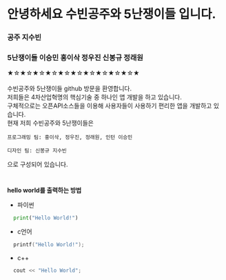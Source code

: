 # 안녕하세요 수빈공주와 5난쟁이들 입니다.
### 공주 지수빈
### 5난쟁이들 이승민 홍이삭 정우진 신봉규 정래원
  
★☆★☆★☆★☆★☆★☆★☆★☆★☆★☆★<br>
<br>
수빈공주와 5난쟁이들 github 방문을 환영합니다.
<br>
저희들은 4차산업혁명의 핵심기술 중 하나인 앱 개발을 하고 있습니다.
<br>
구체적으로는 오픈API소스들을 이용해 사용자들이 사용하기 편리한 앱을 개발하고 있습니다.
<br>
현재 저희 수빈공주와 5난쟁이들은 
<br>
```
프로그래밍 팀: 홍이삭, 정우진, 정래원, 인턴 이승민
```
```
디자인 팀: 신봉규 지수빈
```
으로 구성되어 있습니다.
#
**hello world를 출력하는 방법**
* 파이썬
```py
  print("Hello World!")
```
* c언어
```c
  printf("Hello World!");
```
* c++
```c++
  cout << "Hello World";
```

